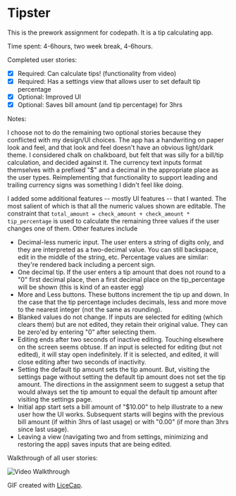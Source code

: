 # Tipster

This is the prework assignment for codepath.  It is a tip calculating app.

Time spent: 4-6hours, two week break, 4-6hours.

Completed user stories:

 * [x] Required: Can calculate tips! (functionality from video)
 * [x] Required: Has a settings view that allows user to set default tip percentage
 * [x] Optional: Improved UI
 * [x] Optional: Saves bill amount (and tip percentage) for 3hrs
 
Notes:

I choose not to do the remaining two optional stories because they conflicted with my design/UI choices.  The app has a handwriting on paper look and feel, and that look and feel doesn't have an obvious light/dark theme.  I considered chalk on chalkboard, but felt that was silly for a bill/tip calculation, and decided against it.  The currency text inputs format themselves with a prefixed "$" and a decimal in the appropriate place as the user types.  Reimplementing that functionality to support leading and trailing currency signs was something I didn't feel like doing.

I added some additional features -- mostly UI features -- that I wanted.  The most salient of which is that all the numeric values shown are editable.  The constraint that `total_amount = check_amount + check_amount * tip_percentage` is used to calculate the remaining three values if the user changes one of them.  Other features include 

* Decimal-less numeric input.  The user enters a string of digits only, and they are interpreted as a two-decimal value.  You can still backspace, edit in the middle of the string, etc.  Percentage values are similar: they're rendered back including a percent sign.
* One decimal tip.  If the user enters a tip amount that does not round to a "0" first decimal place, then a first decimal place on the tip_percentage will be shown (this is kind of an easter egg)
* More and Less buttons.  These buttons increment the tip up and down.  In the case that the tip percentage includes decimals, less and more move to the nearest integer (not the same as rounding).
* Blanked values do not change.  If inputs are selected for editing (which clears them) but are not edited, they retain their original value.  They can be zero'ed by entering "0" after selecting them.
* Editing ends after two seconds of inactive editing.  Touching elsewhere on the screen seems obtuse.  If an input is selected for editing (but not edited), it will stay open indefinitely.  If it is selected, and edited, it will close editing after two seconds of inactivity.
* Setting the default tip amount sets the tip amount.  But, visiting the settings page without setting the default tip amount does not set the tip amount.  The directions in the assignment seem to suggest a setup that would always set the tip amount to equal the default tip amount after visiting the settings page.
* Initial app start sets a bill amount of "$10.00" to help illustrate to a new user how the UI works.  Subsequent starts will begins with the previous bill amount (if within 3hrs of last usage) or with "0.00" (if more than 3hrs since last usage).
* Leaving a view (navigating two and from settings, minimizing and restoring the app) saves inputs that are being edited.

Walkthrough of all user stories:

![Video Walkthrough](anim_rotten_tomatoes.gif)

GIF created with [LiceCap](http://www.cockos.com/licecap/).

